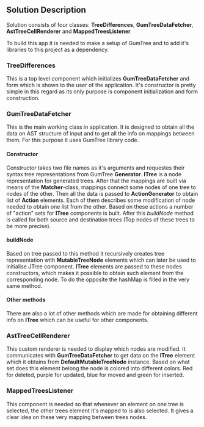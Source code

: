 ## Solution Description

Solution consists of four classes: **TreeDifferences**, **GumTreeDataFetcher**, **AstTreeCellRenderer** and **MappedTreesListener**

To build this app it is needed to make a setup of GumTree and to add it's libraries to this project as a dependency.

### TreeDifferences
This is a top level component which initializes **GumTreeDataFetcher** and form which is shown to the user of the application. It's constructor is pretty simple in this regard as its only purpose is component initialization and form construction.

### GumTreeDataFetcher
This is the main working class in application. It is designed to obtain all the data on AST structure of input and to get all the info on mappings between them. For this purpose it uses GumTree library code.

#### Constructor
Constructor takes two file names as it's arguments and requestes their syntax tree representations from GumTree **Generator**. **ITree** is a node representation for generated trees. After that the mappings are built via means of the **Matcher**-class, mappings connect some nodes of one tree to nodes of the other. Then all the data is passed to **ActionGenerator** to obtain list of **Action** elements. Each of them describes some modification of node needed to obtain one list from the other. Based on these actions a number of "action" sets for **ITree** components is built. After this *buildNode* method is called for both source and destination trees (Top nodes of these trees to be more precise).

#### buildNode
Based on tree passed to this method it recursively creates tree representation with **MutableTreeNode** elements which can later be used to initialise JTree component. **ITree** elements are passed to these nodes constructors, which makes it possible to obtain such element from the corresponding node. To do the opposite the hashMap is filled in the very same method.

#### Other methods
There are also a lot of other methods which are made for obtaining different info on **ITree** which can be useful for other components.

### AstTreeCellRenderer
This custom renderer is needed to display which nodes are modified. It communicates with **GumTreeDataFetcher** to get data on the **ITree** element which it obtains from **DefaultMutableTreeNode** instance. Based on what set does this element belong the node is colored into different colors. Red for deleted, purple for updated, blue for moved and green for inserted.

### MappedTreesListener
This component is needed so that whenever an element on one tree is selected, the other trees element it's mapped to is also selected. It gives a clear idea on these very mapping between trees nodes.
